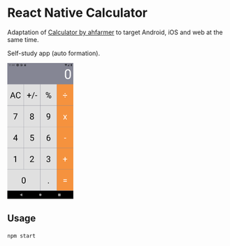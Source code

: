 # React Native Calculator

Adaptation of [Calculator by ahfarmer](https://github.com/ahfarmer/calculator) to target Android, iOS and web at the same time.

Self-study app (auto formation).

<img src="screenshot.png" width="30%" height="30%" />

## Usage
`npm start`
